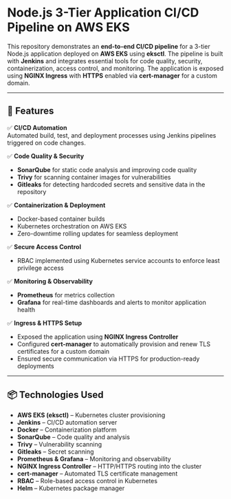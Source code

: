 # Node.js 3-Tier Application CI/CD Pipeline on AWS EKS

This repository demonstrates an **end-to-end CI/CD pipeline** for a 3-tier Node.js application deployed on **AWS EKS** using **eksctl**. The pipeline is built with **Jenkins** and integrates essential tools for code quality, security, containerization, access control, and monitoring. The application is exposed using **NGINX Ingress** with **HTTPS** enabled via **cert-manager** for a custom domain.

---

## 🚀 Features

✅ **CI/CD Automation**  
Automated build, test, and deployment processes using Jenkins pipelines triggered on code changes.

✅ **Code Quality & Security**  
- **SonarQube** for static code analysis and improving code quality  
- **Trivy** for scanning container images for vulnerabilities  
- **Gitleaks** for detecting hardcoded secrets and sensitive data in the repository

✅ **Containerization & Deployment**  
- Docker-based container builds  
- Kubernetes orchestration on AWS EKS  
- Zero-downtime rolling updates for seamless deployment

✅ **Secure Access Control**  
- RBAC implemented using Kubernetes service accounts to enforce least privilege access

✅ **Monitoring & Observability**  
- **Prometheus** for metrics collection  
- **Grafana** for real-time dashboards and alerts to monitor application health

✅ **Ingress & HTTPS Setup**  
- Exposed the application using **NGINX Ingress Controller**  
- Configured **cert-manager** to automatically provision and renew TLS certificates for a custom domain  
- Ensured secure communication via HTTPS for production-ready deployments

---

## 📦 Technologies Used

- **AWS EKS (eksctl)** – Kubernetes cluster provisioning  
- **Jenkins** – CI/CD automation server  
- **Docker** – Containerization platform  
- **SonarQube** – Code quality and analysis  
- **Trivy** – Vulnerability scanning  
- **Gitleaks** – Secret scanning  
- **Prometheus & Grafana** – Monitoring and observability  
- **NGINX Ingress Controller** – HTTP/HTTPS routing into the cluster  
- **cert-manager** – Automated TLS certificate management  
- **RBAC** – Role-based access control in Kubernetes
- **Helm** – Kubernetes package manager


